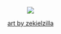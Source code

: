 <p align="center">
  <img src="https://files.catbox.moe/5qviqh.gif" />
</p>

<p align="center">
<a href="https://toyhou.se/zekielzilla">art by zekielzilla</a>




